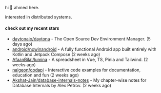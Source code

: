 hi 👋 ahmed here.

interested in distributed systems.

#### check out my recent stars

- [daytonaio/daytona](https://github.com/daytonaio/daytona) - The Open Source Dev Environment Manager. (5 days ago)
- [android/nowinandroid](https://github.com/android/nowinandroid) - A fully functional Android app built entirely with Kotlin and Jetpack Compose (2 weeks ago)
- [AfaanBilal/lumina](https://github.com/AfaanBilal/lumina) - A spreadsheet in Vue, TS, Pinia and Tailwind. (2 weeks ago)
- [nalgeon/codapi](https://github.com/nalgeon/codapi) - Interactive code examples for documentation, education and fun (2 weeks ago)
- [Akshat-Jain/database-internals-notes](https://github.com/Akshat-Jain/database-internals-notes) - My chapter-wise notes for Database Internals by Alex Petrov. (2 weeks ago)

